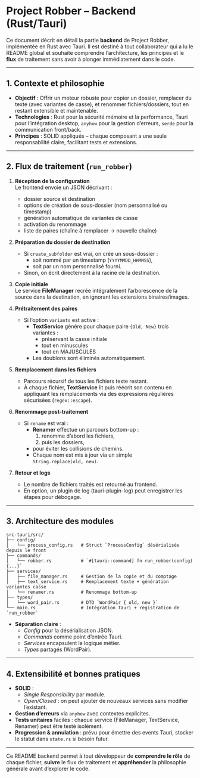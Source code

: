 # Project Robber – Backend (Rust/Tauri)

Ce document décrit en détail la partie **backend** de Project Robber, implémentée en Rust avec Tauri. Il est destiné à tout collaborateur qui a lu le README global et souhaite comprendre l’architecture, les principes et le **flux** de traitement sans avoir à plonger immédiatement dans le code.

---

## 1. Contexte et philosophie

- **Objectif** : Offrir un moteur robuste pour copier un dossier, remplacer du texte (avec variantes de casse), et renommer fichiers/dossiers, tout en restant extensible et maintenable.
- **Technologies** : Rust pour la sécurité mémoire et la performance, Tauri pour l’intégration desktop, `anyhow` pour la gestion d’erreurs, `serde` pour la communication front/back.
- **Principes** : SOLID appliqués – chaque composant a une seule responsabilité claire, facilitant tests et extensions.

---

## 2. Flux de traitement (`run_robber`)

1. **Réception de la configuration**  
   Le frontend envoie un JSON décrivant :
   - dossier source et destination  
   - options de création de sous-dossier (nom personnalisé ou timestamp)  
   - génération automatique de variantes de casse  
   - activation du renommage  
   - liste de paires (chaîne à remplacer → nouvelle chaîne)

2. **Préparation du dossier de destination**  
   - Si `create_subfolder` est vrai, on crée un sous-dossier :  
     - soit nommé par un timestamp (`YYYYMMDD_HHMMSS`),  
     - soit par un nom personnalisé fourni.  
   - Sinon, on écrit directement à la racine de la destination.

3. **Copie initiale**  
   Le service **FileManager** recrée intégralement l’arborescence de la source dans la destination, en ignorant les extensions binaires/images.

4. **Prétraitement des paires**  
   - Si l’option `variants` est active :  
     - **TextService** génère pour chaque paire `{Old, New}` trois variantes :  
       - préservant la casse initiale  
       - tout en minuscules  
       - tout en MAJUSCULES  
     - Les doublons sont éliminés automatiquement.

5. **Remplacement dans les fichiers**  
   - Parcours récursif de tous les fichiers texte restant.  
   - À chaque fichier, **TextService** lit puis réécrit son contenu en appliquant les remplacements via des expressions régulières sécurisées (`regex::escape`).

6. **Renommage post-traitement**  
   - Si `rename` est vrai :  
     - **Renamer** effectue un parcours bottom-up :  
       1. renomme d’abord les fichiers,  
       2. puis les dossiers,  
     - pour éviter les collisions de chemins.  
     - Chaque nom est mis à jour via un simple `String.replace(old, new)`.

7. **Retour et logs**  
   - Le nombre de fichiers traités est retourné au frontend.  
   - En option, un plugin de log (tauri-plugin-log) peut enregistrer les étapes pour débogage.

---

## 3. Architecture des modules

```
src-tauri/src/
├── config/
│   └── process_config.rs   # Struct `ProcessConfig` désérialisée depuis le front
├── commands/
│   └── robber.rs           # `#[tauri::command] fn run_robber(config) {...}`
├── services/
│   ├── file_manager.rs     # Gestion de la copie et du comptage
│   ├── text_service.rs     # Remplacement texte + génération variantes casse
│   └── renamer.rs          # Renommage bottom-up
├── types/
│   └── word_pair.rs        # DTO `WordPair { old, new }`
└── main.rs                 # Intégration Tauri + registration de `run_robber`
```

- **Séparation claire** :  
  - *Config* pour la désérialisation JSON.  
  - *Commands* comme point d’entrée Tauri.  
  - *Services* encapsulent la logique métier.  
  - *Types* partagés (WordPair).

---

## 4. Extensibilité et bonnes pratiques

- **SOLID** :  
  - *Single Responsibility* par module.  
  - *Open/Closed* : on peut ajouter de nouveaux services sans modifier l’existant.
- **Gestion d’erreurs** via `anyhow` avec contextes explicites.
- **Tests unitaires** faciles : chaque service (FileManager, TextService, Renamer) peut être testé isolément.
- **Progression & annulation** : prévu pour émettre des events Tauri, stocker le statut dans `state.rs` si besoin futur.

---

Ce README backend permet à tout développeur de **comprendre le rôle** de chaque fichier, **suivre** le flux de traitement et **appréhender** la philosophie générale avant d’explorer le code.
